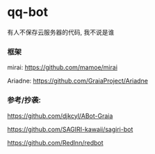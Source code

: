 # qq-bot
有人不保存云服务器的代码, 我不说是谁



### 框架
mirai: https://github.com/mamoe/mirai

Ariadne: https://github.com/GraiaProject/Ariadne

### 参考/抄袭:
https://github.com/djkcyl/ABot-Graia

https://github.com/SAGIRI-kawaii/sagiri-bot

https://github.com/Redlnn/redbot
